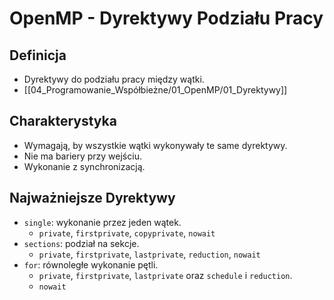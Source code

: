 # OpenMP - Dyrektywy Podziału Pracy

## Definicja
- Dyrektywy do podziału pracy między wątki.
- [[04_Programowanie_Współbieżne/01_OpenMP/01_Dyrektywy]]

## Charakterystyka
- Wymagają, by wszystkie wątki wykonywały te same dyrektywy.
- Nie ma bariery przy wejściu.
- Wykonanie z synchronizacją.

## Najważniejsze Dyrektywy
- `single`: wykonanie przez jeden wątek.
    - `private`, `firstprivate`, `copyprivate`, `nowait`
- `sections`: podział na sekcje.
    - `private`, `firstprivate`, `lastprivate`, `reduction`, `nowait`
- `for`: równoległe wykonanie pętli.
    - `private`, `firstprivate`, `lastprivate` oraz `schedule` i `reduction`.
    - `nowait`

